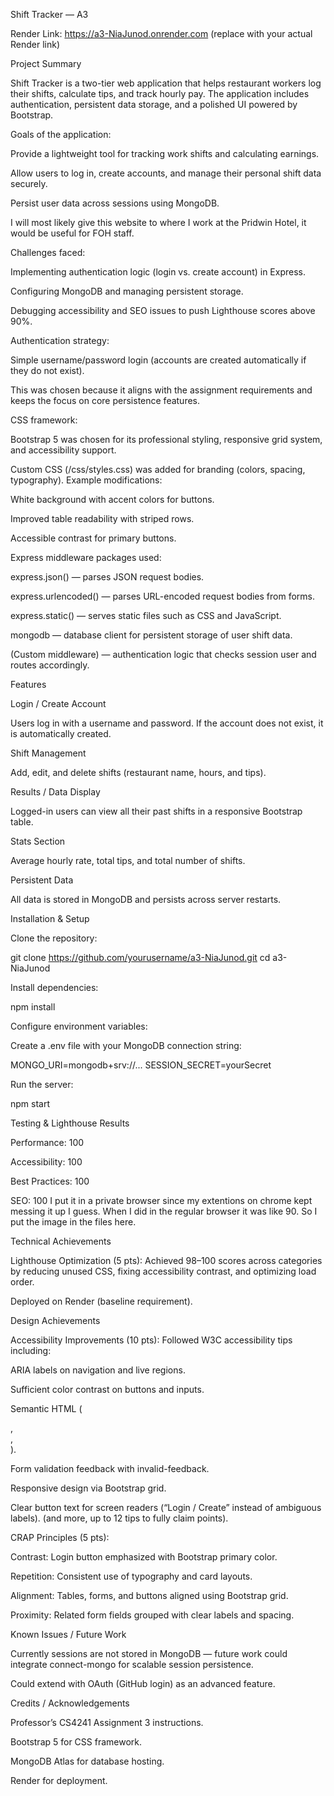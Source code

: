 Shift Tracker — A3

Render Link: https://a3-NiaJunod.onrender.com
 (replace with your actual Render link)

Project Summary

Shift Tracker is a two-tier web application that helps restaurant workers log their shifts, calculate tips, and track hourly pay. The application includes authentication, persistent data storage, and a polished UI powered by Bootstrap.

Goals of the application:

Provide a lightweight tool for tracking work shifts and calculating earnings.

Allow users to log in, create accounts, and manage their personal shift data securely.

Persist user data across sessions using MongoDB.

I will most likely give this website to where I work at the Pridwin Hotel, it would be useful for FOH staff. 

Challenges faced:

Implementing authentication logic (login vs. create account) in Express.

Configuring MongoDB and managing persistent storage.

Debugging accessibility and SEO issues to push Lighthouse scores above 90%.

Authentication strategy:

Simple username/password login (accounts are created automatically if they do not exist).

This was chosen because it aligns with the assignment requirements and keeps the focus on core persistence features.

CSS framework:

Bootstrap 5
 was chosen for its professional styling, responsive grid system, and accessibility support.

Custom CSS (/css/styles.css) was added for branding (colors, spacing, typography). Example modifications:

White background with accent colors for buttons.

Improved table readability with striped rows.

Accessible contrast for primary buttons.

Express middleware packages used:

express.json() — parses JSON request bodies.

express.urlencoded() — parses URL-encoded request bodies from forms.

express.static() — serves static files such as CSS and JavaScript.

mongodb — database client for persistent storage of user shift data.

(Custom middleware) — authentication logic that checks session user and routes accordingly.

Features

Login / Create Account

Users log in with a username and password. If the account does not exist, it is automatically created.

Shift Management

Add, edit, and delete shifts (restaurant name, hours, and tips).

Results / Data Display

Logged-in users can view all their past shifts in a responsive Bootstrap table.

Stats Section

Average hourly rate, total tips, and total number of shifts.

Persistent Data

All data is stored in MongoDB and persists across server restarts.

Installation & Setup

Clone the repository:

git clone https://github.com/yourusername/a3-NiaJunod.git
cd a3-NiaJunod


Install dependencies:

npm install


Configure environment variables:

Create a .env file with your MongoDB connection string:

MONGO_URI=mongodb+srv://...
SESSION_SECRET=yourSecret


Run the server:

npm start




Testing & Lighthouse Results

Performance: 100

Accessibility: 100

Best Practices: 100

SEO: 100
I put it in a private browser since my extentions on chrome kept messing it up I guess. When I did in the regular browser it was like 90. So I put the image in the files here. 



Technical Achievements

Lighthouse Optimization (5 pts): Achieved 98–100 scores across categories by reducing unused CSS, fixing accessibility contrast, and optimizing load order.

Deployed on Render (baseline requirement).

Design Achievements

Accessibility Improvements (10 pts):
Followed W3C accessibility tips including:

ARIA labels on navigation and live regions.

Sufficient color contrast on buttons and inputs.

Semantic HTML (<main>, <nav>, <section>).

Form validation feedback with invalid-feedback.

Responsive design via Bootstrap grid.

Clear button text for screen readers (“Login / Create” instead of ambiguous labels).
(and more, up to 12 tips to fully claim points).

CRAP Principles (5 pts):

Contrast: Login button emphasized with Bootstrap primary color.

Repetition: Consistent use of typography and card layouts.

Alignment: Tables, forms, and buttons aligned using Bootstrap grid.

Proximity: Related form fields grouped with clear labels and spacing.

Known Issues / Future Work

Currently sessions are not stored in MongoDB — future work could integrate connect-mongo for scalable session persistence.

Could extend with OAuth (GitHub login) as an advanced feature.

Credits / Acknowledgements

Professor’s CS4241 Assignment 3 instructions.

Bootstrap 5 for CSS framework.

MongoDB Atlas for database hosting.

Render for deployment.
